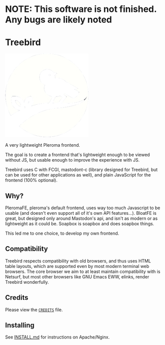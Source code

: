 # NOTE: This software is not finished. Any bugs are likely noted

# Treebird

![Treebird logo](./meta/treebird.png)

A very lightweight Pleroma frontend.

The goal is to create a frontend that's lightweight enough to be viewed without JS, but
usable enough to improve the experience with JS.

Treebird uses C with FCGI, mastodont-c (library designed for Treebird, but can be used
for other applications as well), and plain JavaScript for the frontend (100% optional).

## Why?

PleromaFE, pleroma's default frontend, uses way too much Javascript to be usable (and doesn't even support
all of it's own API features...). BloatFE is great, but designed only around Mastodon's api, and isn't as
modern or as lightweight as it could be. Soapbox is soapbox and does soapbox things.

This led me to one choice, to develop my own frontend.

## Compatibility

Treebird respects compatibility with old browsers, and thus uses HTML table layouts, which are
supported even by most modern terminal web browsers. The core browser we aim to at least maintain compatibility
with is Netsurf, but most other browsers like GNU Emacs EWW, elinks, render Treebird wonderfully.

## Credits

Please view the [`CREDITS`](./CREDITS) file.

## Installing

See [INSTALL.md](./docs/INSTALL.md) for instructions on Apache/Nginx.
